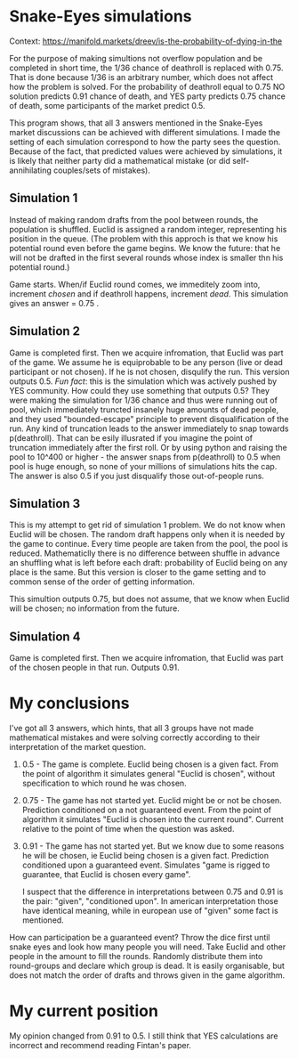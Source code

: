# Snake-Eyes simulations
Context: https://manifold.markets/dreev/is-the-probability-of-dying-in-the 

 For the purpose of making simultions not overflow population and be completed in short time, the 1/36 chance of deathroll is replaced with 0.75. That is done because 1/36 is an arbitrary number, which does not affect how the problem is solved. For the probability of deathroll equal to 0.75 NO solution predicts 0.91 chance of death, and YES party predicts 0.75 chance of death, some participants of the market predict 0.5.

 This program shows, that all 3 answers mentioned in the Snake-Eyes market discussions can be achieved with different simulations. I made the setting of each simulation correspond to how the party sees the question. Because of the fact, that predicted values were achieved by simulations, it is likely that neither party did a mathematical mistake (or did self-annihilating couples/sets of mistakes).

 ## Simulation 1
 Instead of making random drafts from the pool between rounds, the population is shuffled. Euclid is assigned a random integer, representing his position in the queue. (The problem with this approch is that we know his potential round even before the game begins. We know the future: that he will not be drafted in the first several rounds whose index is smaller thn his potential round.)
 
 Game starts. When/if Euclid round comes, we immeditely zoom into, increment *chosen* and if deathroll happens, increment *dead*.
 This simulation gives an answer = 0.75 .

 ## Simulation 2
 Game is completed first. Then we acquire infromation, that Euclid was part of the game. We assume he is equiprobable to be any person (live or dead participant or not chosen). If he is not chosen, disqulify the run.
 This version outputs 0.5.
 *Fun fact*: this is the simulation which was actively pushed by YES community. How could they use something that outputs 0.5? They were making the simulation for 1/36 chance and thus were running out of pool, which immediately truncted insanely huge amounts of dead people, and they used "bounded-escape" principle to prevent disqualification of the run. Any kind of truncation leads to the answer immediately to snap towards p(deathroll). That can be esily illusrated if you imagine the point of truncation immediately after the first roll. Or by using python and raising the pool to 10^400 or higher - the answer snaps from p(deathroll) to 0.5 when pool is huge enough, so none of your millions of simulations hits the cap. The answer is also 0.5 if you just disqualify those out-of-people runs.

 ## Simulation 3
 This is my attempt to get rid of simulation 1 problem. 
 We do not know when Euclid will be chosen. The random draft happens only when it is needed by the game to continue. Every time people are taken from the pool, the pool is reduced.
Mathematiclly there is no difference between shuffle in advance an shuffling what is left before each draft: probability of Euclid being on any place is the same. But this version is closer to the game setting and to common sense of the order of getting information.
 
 This simultion outputs 0.75, but does not assume, that we know when Euclid will be chosen; no information from the future.

 ## Simulation 4
 Game is completed first. Then we acquire infromation, that Euclid was part of the chosen people in that run.
 Outputs 0.91.

 # My conclusions
 I've got all 3 answers, which hints, that all 3 groups have not made mathematical mistakes and were solving correctly according to their interpretation of the market question.
 1. 0.5 - The game is complete. Euclid being chosen is a given fact. From the point of algorithm it simulates general "Euclid is chosen", without specification to which round he was chosen.
 2. 0.75 - The game has not started yet. Euclid might be or not be chosen. Prediction conditioned on a not guaranteed event. From the point of algorithm it simulates "Euclid is chosen into the current round". Current relative to the point of time when the question was asked. 
 3. 0.91 - The game has not started yet. But we know due to some reasons he will be chosen, ie Euclid being chosen is a given fact. Prediction conditioned upon a guaranteed event. Simulates "game is rigged to guarantee, that Euclid is chosen every game".

    I suspect that the difference in interpretations between 0.75 and 0.91 is the pair: "given", "conditioned upon". In american interpretation those have identical meaning, while in european use of "given" some fact is mentioned.

How can participation be a guaranteed event? Throw the dice first until snake eyes and look how many people you will need. Take Euclid and other people in the amount to fill the rounds. Randomly distribute them into round-groups and declare which group is dead. It is easily organisable, but does not match the order of drafts and throws given in the game algorithm.
 
# My current position
My opinion changed from 0.91 to 0.5.
I still think that YES calculations are incorrect and recommend reading Fintan's paper.

